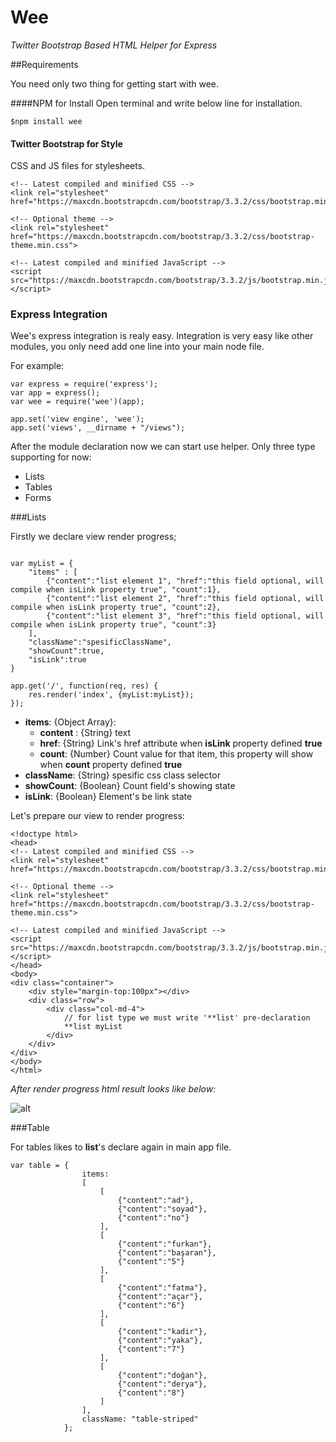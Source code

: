 # Wee
*Twitter Bootstrap Based HTML Helper for Express*

##Requirements

You need only two thing for getting start with wee.

####NPM for Install
Open terminal and write below line for installation.
```
$npm install wee
```

#### Twitter Bootstrap for Style

CSS and JS files for stylesheets.
```
<!-- Latest compiled and minified CSS -->
<link rel="stylesheet" href="https://maxcdn.bootstrapcdn.com/bootstrap/3.3.2/css/bootstrap.min.css">

<!-- Optional theme -->
<link rel="stylesheet" href="https://maxcdn.bootstrapcdn.com/bootstrap/3.3.2/css/bootstrap-theme.min.css">

<!-- Latest compiled and minified JavaScript -->
<script src="https://maxcdn.bootstrapcdn.com/bootstrap/3.3.2/js/bootstrap.min.js"></script>
```

### Express Integration

Wee's express integration is realy easy. Integration is very easy like other modules, you only need add one line into your main node file.

For example:
```
var express = require('express');
var app = express();
var wee = require('wee')(app);

app.set('view engine', 'wee');
app.set('views', __dirname + "/views");
```

After the module declaration now we can start use helper.
Only three type supporting for now:
* Lists
* Tables
* Forms

###Lists

Firstly we declare view render progress;

```

var myList = {
    "items" : [
        {"content":"list element 1", "href":"this field optional, will compile when isLink property true", "count":1},
        {"content":"list element 2", "href":"this field optional, will compile when isLink property true", "count":2},
        {"content":"list element 3", "href":"this field optional, will compile when isLink property true", "count":3}
    ],
    "className":"spesificClassName",
    "showCount":true,
    "isLink":true
}

app.get('/', function(req, res) {
    res.render('index', {myList:myList});
});
```

* **items**: {Object Array}:
    * **content** : {String} text 
    * **href**: {String} Link's href attribute when **isLink** property defined **true**
    * **count**: {Number} Count value for that item, this property will show when **count** property defined **true**
* **className**: {String} spesific css class selector
* **showCount**: {Boolean} Count field's showing state
* **isLink**: {Boolean} Element's be link state

Let's prepare our view to render progress:

```
<!doctype html>
<head>
<!-- Latest compiled and minified CSS -->
<link rel="stylesheet" href="https://maxcdn.bootstrapcdn.com/bootstrap/3.3.2/css/bootstrap.min.css">

<!-- Optional theme -->
<link rel="stylesheet" href="https://maxcdn.bootstrapcdn.com/bootstrap/3.3.2/css/bootstrap-theme.min.css">

<!-- Latest compiled and minified JavaScript -->
<script src="https://maxcdn.bootstrapcdn.com/bootstrap/3.3.2/js/bootstrap.min.js"></script>
</head>
<body>
<div class="container">
	<div style="margin-top:100px"></div>
	<div class="row">
		<div class="col-md-4">
		    // for list type we must write '**list' pre-declaration
			**list myList
		</div>
	</div>
</div>
</body>
</html>
```
*After render progress html result looks like below:*

![alt](http://s22.postimg.org/mc2f142ox/Screenshot_2015_01_22_13_23_44.png)

###Table

For tables likes to **list**'s declare again in main app file.

```
var table = {
                items:
                [
                    [
                        {"content":"ad"},
                        {"content":"soyad"},
                        {"content":"no"}
                    ],
                    [
                        {"content":"furkan"},
                        {"content":"başaran"},
                        {"content":"5"}
                    ],
                    [
                        {"content":"fatma"},
                        {"content":"açar"},
                        {"content":"6"}
                    ],
                    [
                        {"content":"kadir"},
                        {"content":"yaka"},
                        {"content":"7"}
                    ],
                    [
                        {"content":"doğan"},
                        {"content":"derya"},
                        {"content":"8"}
                    ]
                ],
                className: "table-striped"
            };
```

    

